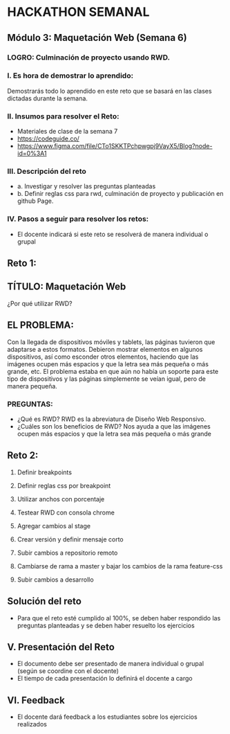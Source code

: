 # HACKATHON SEMANAL

## Módulo 3: Maquetación Web (Semana 6)
### LOGRO: Culminación de proyecto usando RWD.
### I.	Es hora de demostrar lo aprendido:
Demostrarás todo lo aprendido en este reto que se basará en las clases dictadas durante la semana.
### II.	Insumos para resolver el Reto:
-	Materiales de clase de la semana 7
-	https://codeguide.co/
-	https://www.figma.com/file/CTo1SKKTPchpwgpj9VayX5/Blog?node-id=0%3A1

### III.	Descripción del reto
- a.	Investigar y resolver las preguntas planteadas
- b.	Definir reglas css para rwd, culminación de proyecto y publicación en github Page.

### IV.	Pasos a seguir para resolver los retos: 
-	El docente indicará si este reto se resolverá de manera individual o grupal

## Reto 1:
## TÍTULO: Maquetación Web
¿Por qué utilizar RWD?
## EL PROBLEMA: 
Con la llegada de dispositivos móviles y tablets, las páginas tuvieron que adaptarse a estos formatos. Debieron mostrar elementos en algunos dispositivos, así como esconder otros elementos, haciendo que las imágenes ocupen más espacios y que la letra sea más pequeña o más grande, etc. El problema estaba en que aún no había un soporte para este tipo de dispositivos y las páginas simplemente se veían igual, pero de manera pequeña.

### PREGUNTAS: 
-	¿Qué es RWD?
RWD es la abreviatura de Diseño Web Responsivo.
-	¿Cuáles son los beneficios de RWD?
Nos ayuda a que las imágenes ocupen más espacios y que la letra sea más pequeña o más grande

## Reto 2:

1.	Definir breakpoints

2.	Definir reglas css por breakpoint

3.	Utilizar anchos con porcentaje

4.	Testear RWD con consola chrome

5.	Agregar cambios al stage

6.	Crear versión y definir mensaje corto

7.	Subir cambios a repositorio remoto

8.	Cambiarse de rama a master y bajar los cambios de la rama feature-css

9.	Subir cambios a desarrollo

## Solución del reto
-	Para que el reto esté cumplido al 100%, se deben haber respondido las preguntas planteadas y se deben haber resuelto los ejercicios

## V.	Presentación del Reto
-	El documento debe ser presentado de manera individual o grupal (según se coordine con el docente)
-	El tiempo de cada presentación lo definirá el docente a cargo

## VI.	Feedback
-	El docente dará feedback a los estudiantes sobre los ejercicios realizados




